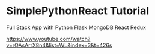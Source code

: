 # SimplePythonReact Tutorial
Full Stack App with Python Flask MongoDB React Redux

https://www.youtube.com/watch?v=rOAsArrX8n4&list=WL&index=3&t=426s
